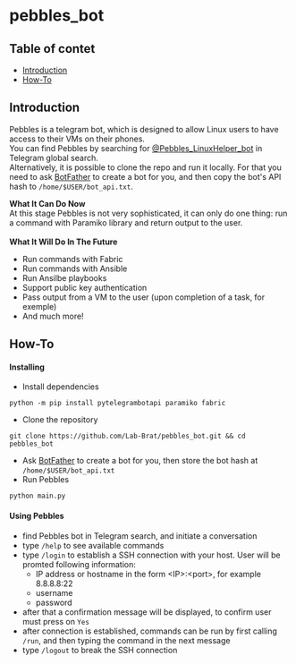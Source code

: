 # pebbles_bot

## Table of contet
- [Introduction](#introduction)
- [How-To](#how-to)

## Introduction
Pebbles is a telegram bot, which is designed to allow Linux users to have access to their VMs on their phones.  
You can find Pebbles by searching for [@Pebbles_LinuxHelper_bot](https://t.me/Pebbles_LinuxHelper_bot) in Telegram global search.  
Alternatively, it is possible to clone the repo and run it locally. For that you need to ask [BotFather](https://core.telegram.org/bots#6-botfather) to create a bot for you, and then copy the bot's API hash to ```/home/$USER/bot_api.txt```.

**What It Can Do Now**  
At this stage Pebbles is not very sophisticated, it can only do one thing: run a command with Paramiko library and return output to the user.  
\
**What It Will Do In The Future**
- Run commands with Fabric
- Run commands with Ansible
- Run Ansilbe playbooks
- Support public key authentication
- Pass output from a VM to the user (upon completion of a task, for exemple)
- And much more!

## How-To
#### Installing
- Install dependencies
```
python -m pip install pytelegrambotapi paramiko fabric
```
- Clone the repository
```
git clone https://github.com/Lab-Brat/pebbles_bot.git && cd pebbles_bot
```
- Ask [BotFather](https://core.telegram.org/bots#6-botfather) to create a bot for you, then store the bot hash at ```/home/$USER/bot_api.txt```
- Run Pebbles
```
python main.py
```

#### Using Pebbles
- find Pebbles bot in Telegram search, and initiate a conversation
- type ```/help``` to see available commands
- type ```/login``` to establish a SSH connection with your host. User will be promted following information:
  - IP address or hostname in the form \<IP\>:\<port\>, for example 8.8.8.8:22
  - username 
  - password
- after that a confirmation message will be displayed, to confirm user must press on ```Yes```
- after connection is established, commands can be run by first calling ```/run```, and then typing the command in the next message
- type ```/logout``` to break the SSH connection
